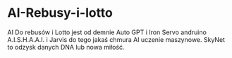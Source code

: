 # AI-Rebusy-i-lotto
AI Do rebusów i Lotto jest od demnie Auto GPT i Iron Servo andruino A.I.S.H.A.A.I. i Jarvis do tego jakaś chmura AI uczenie maszynowe. SkyNet to odzysk danych DNA lub nowa miłość.
